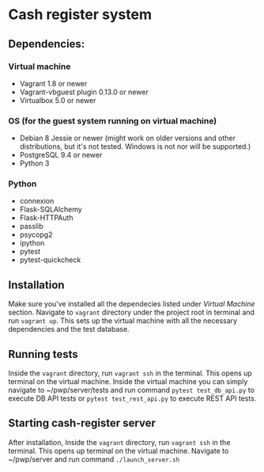 # Cash register system

## Dependencies:
### Virtual machine
* Vagrant 1.8 or newer
* Vagrant-vbguest plugin 0.13.0 or newer
* Virtualbox 5.0 or newer

### OS (for the guest system running on virtual machine)
* Debian 8 Jessie or newer (might work on older versions and other
distributions, but it's not tested. Windows is not nor will be supported.)
* PostgreSQL 9.4 or newer
* Python 3

### Python
* connexion
* Flask-SQLAlchemy
* Flask-HTTPAuth
* passlib
* psycopg2
* ipython
* pytest
* pytest-quickcheck

## Installation
Make sure you've installed all the dependecies listed under *Virtual Machine*
section. Navigate to `vagrant` directory under the project root in terminal and
run `vagrant up`. This sets up the virtual machine with all the necessary
dependencies and the test database.

## Running tests
Inside the `vagrant` directory, run `vagrant ssh` in the terminal. This opens
up terminal on the virtual machine. Inside the virtual machine you can simply
navigate to ~/pwp/server/tests and run command `pytest test_db_api.py` to
execute DB API tests or `pytest test_rest_api.py` to execute REST API tests.

## Starting cash-register server
After installation, Inside the `vagrant` directory, run `vagrant ssh` in the
terminal. This opens up terminal on the virtual machine. Navigate to ~/pwp/server
and run command `./launch_server.sh`